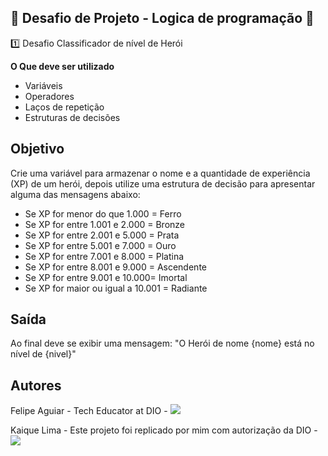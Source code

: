 ## 🎯 Desafio de Projeto - Logica de programação 🎯
1️⃣ Desafio Classificador de nível de Herói

**O Que deve ser utilizado**

- Variáveis
- Operadores
- Laços de repetição
- Estruturas de decisões

## Objetivo

Crie uma variável para armazenar o nome e a quantidade de experiência (XP) de um herói, depois utilize uma estrutura de decisão para apresentar alguma das mensagens abaixo:

* Se XP for menor do que 1.000 = Ferro
* Se XP for entre 1.001 e 2.000 = Bronze
* Se XP for entre 2.001 e 5.000 = Prata
* Se XP for entre 5.001 e 7.000 = Ouro
* Se XP for entre 7.001 e 8.000 = Platina
* Se XP for entre 8.001 e 9.000 = Ascendente
* Se XP for entre 9.001 e 10.000= Imortal
* Se XP for maior ou igual a 10.001 = Radiante

## Saída 

Ao final deve se exibir uma mensagem:
"O Herói de nome {nome} está no nível de {nivel}"

## Autores

Felipe Aguiar - Tech Educator at DIO - <a href="https://www.linkedin.com/in/felipeaguiar-exe/" target="_blank"><img loading="lazy" src="https://img.shields.io/badge/-LinkedIn-%230077B5?style=for-the-badge&logo=linkedin&logoColor=white" target="_blank"></a>

Kaique Lima - Este projeto foi replicado por mim com autorização da DIO - <a href="https://www.linkedin.com/in/kaiquelimagomes/" target="_blank"><img loading="lazy" src="https://img.shields.io/badge/-LinkedIn-%230077B5?style=for-the-badge&logo=linkedin&logoColor=white" target="_blank"></a>
